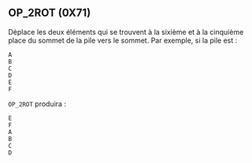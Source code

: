 ## OP_2ROT (0X71)

Déplace les deux éléments qui se trouvent à la sixième et à la cinquième place du sommet de la pile vers le sommet. Par exemple, si la pile est :

```text
A
B
C
D
E
F
```

`OP_2ROT` produira :

```text
E
F
A
B
C
D
```

